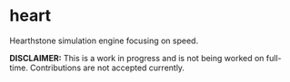 # heart

Hearthstone simulation engine focusing on speed.

**DISCLAIMER:** This is a work in progress and is not being worked on full-time. Contributions are not accepted currently.